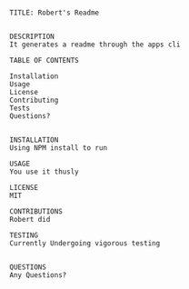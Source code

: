 #
    TITLE: Robert's Readme

    
    DESCRIPTION
    It generates a readme through the apps cli
    
    TABLE OF CONTENTS
    
    Installation
    Usage
    License
    Contributing
    Tests
    Questions?
    
    
    INSTALLATION
    Using NPM install to run
    
    USAGE
    You use it thusly
    
    LICENSE
    MIT
    
    CONTRIBUTIONS
    Robert did
    
    TESTING
    Currently Undergoing vigorous testing
    
    
    QUESTIONS
    Any Questions?

  